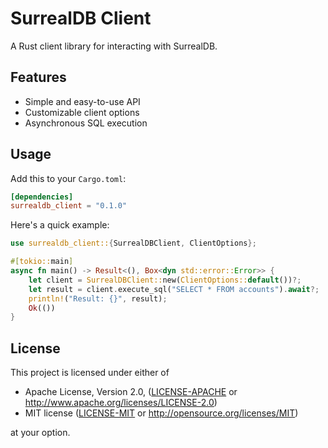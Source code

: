 # SurrealDB Client

A Rust client library for interacting with SurrealDB.

## Features

- Simple and easy-to-use API
- Customizable client options
- Asynchronous SQL execution

## Usage

Add this to your `Cargo.toml`:

```toml
[dependencies]
surrealdb_client = "0.1.0"
```

Here's a quick example:

```rust
use surrealdb_client::{SurrealDBClient, ClientOptions};

#[tokio::main]
async fn main() -> Result<(), Box<dyn std::error::Error>> {
    let client = SurrealDBClient::new(ClientOptions::default())?;
    let result = client.execute_sql("SELECT * FROM accounts").await?;
    println!("Result: {}", result);
    Ok(())
}
```

## License

This project is licensed under either of

 * Apache License, Version 2.0, ([LICENSE-APACHE](LICENSE-APACHE) or http://www.apache.org/licenses/LICENSE-2.0)
 * MIT license ([LICENSE-MIT](LICENSE-MIT) or http://opensource.org/licenses/MIT)

at your option.